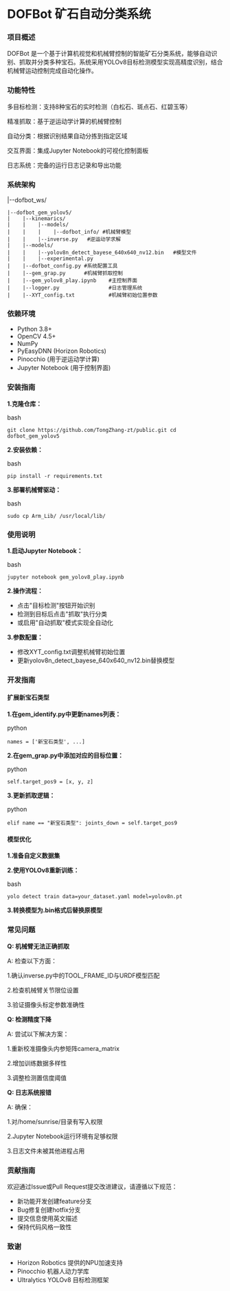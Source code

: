 # **DOFBot 矿石自动分类系统**

### **项目概述**

DOFBot 是一个基于计算机视觉和机械臂控制的智能矿石分类系统，能够自动识别、抓取并分类多种宝石。系统采用YOLOv8目标检测模型实现高精度识别，结合机械臂运动控制完成自动化操作。

### **功能特性**

多目标检测：支持8种宝石的实时检测（白松石、斑点石、红碧玉等）

精准抓取：基于逆运动学计算的机械臂控制

自动分类：根据识别结果自动分拣到指定区域

交互界面：集成Jupyter Notebook的可视化控制面板

日志系统：完备的运行日志记录和导出功能

### **系统架构**

|--dofbot_ws/

    |--dofbot_gem_yolov5/
    |    |--kinemarics/
    |    |    |--models/
    |    |    |    |--dofbot_info/ #机械臂模型
    |    |    |--inverse.py   #逆运动学求解
    |    |--models/
    |    |    |--yolov8n_detect_bayese_640x640_nv12.bin   #模型文件
    |    |    |--experimental.py
    |    |--dofbot_config.py #系统配置工具
    |    |--gem_grap.py      #机械臂抓取控制
    |    |--gem_yolov8_play.ipynb    #主控制界面
    |    |--logger.py                #日志管理系统
    |    |--XYT_config.txt           #机械臂初始位置参数

### **依赖环境**

* Python 3.8+
* OpenCV 4.5+
* NumPy
* PyEasyDNN (Horizon Robotics)
* Pinocchio (用于逆运动学计算)
* Jupyter Notebook (用于控制界面)

### **安装指南**

**1.克隆仓库：**

bash

`git clone https://github.com/TongZhang-zt/public.git
cd dofbot_gem_yolov5`

**2.安装依赖：**

bash

`pip install -r requirements.txt`

**3.部署机械臂驱动：**

bash

`sudo cp Arm_Lib/ /usr/local/lib/`

### **使用说明**

**1.启动Jupyter Notebook：**

bash

`jupyter notebook gem_yolov8_play.ipynb`

**2.操作流程：**

* 点击"目标检测"按钮开始识别
* 检测到目标后点击"抓取"执行分类
* 或启用"自动抓取"模式实现全自动化

**3.参数配置：**

* 修改XYT_config.txt调整机械臂初始位置
* 更新yolov8n_detect_bayese_640x640_nv12.bin替换模型

### **开发指南**

#### **扩展新宝石类型**

**1.在gem_identify.py中更新names列表：**

python

`names = ['新宝石类型', ...]`

**2.在gem_grap.py中添加对应的目标位置：**

python

`self.target_pos9 = [x, y, z]`

**3.更新抓取逻辑：**

python

`elif name == "新宝石类型":
    joints_down = self.target_pos9`

#### **模型优化**

**1.准备自定义数据集**

**2.使用YOLOv8重新训练：**

bash

`yolo detect train data=your_dataset.yaml model=yolov8n.pt`

**3.转换模型为.bin格式后替换原模型**

### **常见问题**

**Q: 机械臂无法正确抓取**

A: 检查以下方面：

1.确认inverse.py中的TOOL_FRAME_ID与URDF模型匹配

2.检查机械臂关节限位设置

3.验证摄像头标定参数准确性

**Q: 检测精度下降**

A: 尝试以下解决方案：

1.重新校准摄像头内参矩阵camera_matrix

2.增加训练数据多样性

3.调整检测置信度阈值

**Q: 日志系统报错**

A: 确保：

1.对/home/sunrise/目录有写入权限

2.Jupyter Notebook运行环境有足够权限

3.日志文件未被其他进程占用

### **贡献指南**

欢迎通过Issue或Pull Request提交改进建议，请遵循以下规范：

* 新功能开发创建feature分支
* Bug修复创建hotfix分支
* 提交信息使用英文描述
* 保持代码风格一致性

### **致谢**

* Horizon Robotics 提供的NPU加速支持
* Pinocchio 机器人动力学库
* Ultralytics YOLOv8 目标检测框架